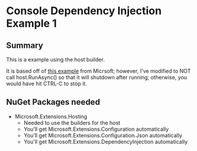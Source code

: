 # Console Dependency Injection Example 1

## Summary
This is a example using the host builder. 

It is based off of [this example](https://learn.microsoft.com/en-us/dotnet/core/extensions/dependency-injection-usage) from Micrsoft; 
however, I've modified to NOT call host.RunAsync() so that it will shutdown after running; otherwise, you would have hit CTRL-C to stop it.

## NuGet Packages needed
- Microsoft.Extensions.Hosting
   - Needed to use the builders for the host
   - You'll get Microsoft.Extensions.Configuration automatically
   - You'll get Microsoft.Extensions.Configuration.Json automatically
   - You'll get Microsoft.Extensions.DependencyInjection automatically
 